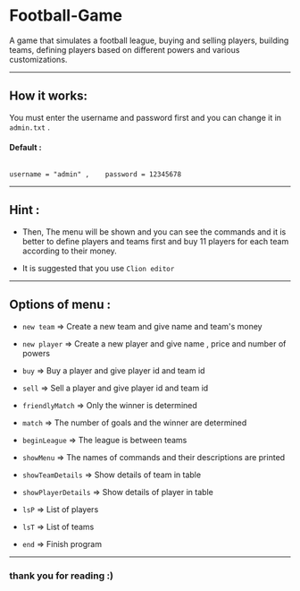 # Football-Game

<p>
    A game that simulates a football league, buying and selling players, building teams, defining players based on different powers and various customizations.
</p>

---


## How it works:

You must enter the username and password first and you can change it in `admin.txt` .

#### Default :


```

username = "admin" ,    password = 12345678

```

---

## Hint :

- Then, The menu will be shown and you can see the commands and it is better to define players and teams first and buy 11 players for each team according to their money.

- It is suggested that you use `Clion editor`

---

## Options of menu :

- `new team` => Create a new team and give name and team's money

- `new player` => Create a new player and give name , price and number of powers

- `buy` => Buy a player and give player id and team id

- `sell` => Sell a player and give player id and team id

- `friendlyMatch` => Only the winner is determined

- `match` => The number of goals and the winner are determined

- `beginLeague` => The league is between teams

- `showMenu` => The names of commands and their descriptions are printed

- `showTeamDetails` => Show details of team in table

- `showPlayerDetails` => Show details of player in table

- `lsP` => List of players

- `lsT` => List of teams

- `end` => Finish program

---

### thank you for reading :)